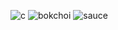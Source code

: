 ![c](https://github.com/Albie0711/kainos/assets/124908639/b3e2a10e-6de7-4007-830b-b5ff9166b099)
![bokchoi](https://github.com/Albie0711/kainos/assets/124908639/07e13b9f-3e92-4a45-9cee-4a05f21dbb6f)
![sauce](https://github.com/Albie0711/kainos/assets/124908639/289b1f52-0b08-4e2f-a129-0e524ee2c46e)
